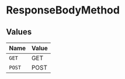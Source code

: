 # ResponseBodyMethod


## Values

| Name   | Value  |
| ------ | ------ |
| `GET`  | GET    |
| `POST` | POST   |